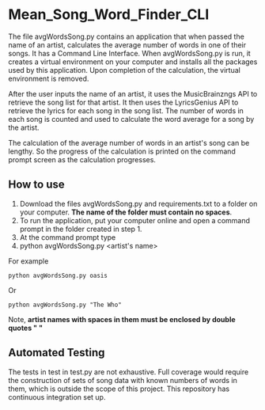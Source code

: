 # Mean_Song_Word_Finder_CLI
The file avgWordsSong.py contains an application that when passed the name of an artist, calculates the average number of words in one of their songs.  It has a Command Line Interface.  When avgWordsSong.py is run, it creates a virtual environment on your computer and installs all the packages used by this application.  Upon completion of the calculation, the virtual environment is removed. 

After the user inputs the name of an artist, it uses the MusicBrainzngs API to retrieve the song list for that artist. It then uses the LyricsGenius API to retrieve the lyrics for each song in the song list. The number of words in each song is counted and used to calculate the word average for a song by the artist.

The calculation of the average number of words in an artist's song can be lengthy.  So the progress of the calculation is printed on the command prompt screen as the calculation progresses. 


## How to use
1. Download the files avgWordsSong.py and requirements.txt to a folder on your computer.  **The name of the folder must contain no spaces**.
2. To run the application, put your computer online and open a command prompt in the folder created in step 1.
3. At the command prompt type 
4. 
    python avgWordsSong.py <artist's name>
    
For example

    python avgWordsSong.py oasis
    
Or

    python avgWordsSong.py "The Who"
    
Note, **artist names with spaces in them must be enclosed by double quotes " "**

## Automated Testing
The tests in test in test.py are not exhaustive.  Full coverage would require the construction of sets of song data with known numbers of words in them, which is outside the scope of this project.  This repository has continuous integration set up.
